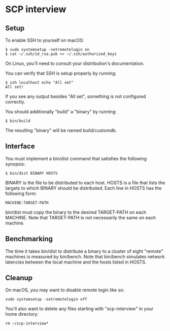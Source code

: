 # SCP interview

## Setup

To enable SSH to yourself on macOS:

```shell
$ sudo systemsetup -setremotelogin on
$ cat ~/.ssh/id_rsa.pub >> ~/.ssh/authorized_keys
```

On Linux, you'll need to consult your distribution's documentation.

You can verify that SSH is setup properly by running:

```shell
$ ssh localhost echo "All set"
All set!
```

If you see any output besides "All set", something is not configured correctly.

You should additionally "build" a "binary" by running:

```shell
$ bin/build
```

The resulting "binary" will be named build/customdb.

## Interface

You must implement a bin/dist command that satisfies the following synopsis:

```shell
$ bin/dist BINARY HOSTS
```

BINARY is the file to be distributed to each host. HOSTS is a file that lists
the targets to which BINARY should be distributed. Each line in HOSTS has the
following form:

```
MACHINE:TARGET-PATH
```

bin/dist must copy the binary to the desired TARGET-PATH on each MACHINE. Note
that TARGET-PATH is not necessarily the same on each machine.

## Benchmarking

The time it takes bin/dist to distribute a binary to a cluster of eight
"remote" machines is measured by bin/bench. Note that bin/bench simulates
network latencies between the local machine and the hosts listed in HOSTS.

## Cleanup

On macOS, you may want to disable remote login like so:

```
sudo systemsetup -setremotelogin off
```

You'll also want to delete any files starting with "scp-interview" in your home
directory:

```
rm ~/scp-interview*
```
